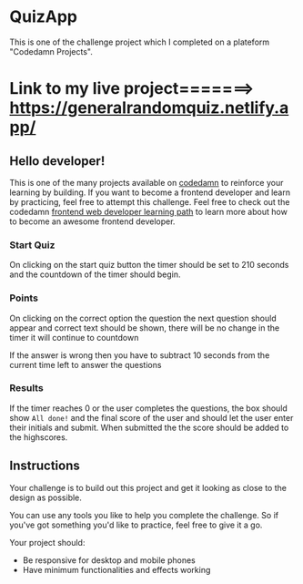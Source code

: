# QuizApp
This is one of the challenge project which I completed on a plateform "Codedamn Projects".

# Link to my live project=======> https://generalrandomquiz.netlify.app/

## Hello developer!

This is one of the many projects available on [codedamn](https://codedamn.com/projects) to reinforce your learning by building. If you want to become a frontend developer and learn by practicing, feel free to attempt this challenge. Feel free to check out the codedamn [frontend web developer learning path](https://codedamn.com/learning-paths) to learn more about how to become an awesome frontend developer.

### Start Quiz

On clicking on the start quiz button the timer should be set to 210 seconds and the countdown of the timer should begin. 
### Points 

On clicking on the correct option the question the next question should appear and correct text should be shown, there will be no change in the timer it will continue to countdown

If the answer is wrong then you have to subtract 10 seconds from the current time left to answer the questions 

### Results 
If the timer reaches 0 or the user completes the questions, the box should show `All done!` and the final score of the user and should let the user enter their initials and submit. 
When submitted the the score should be added to the highscores.

## Instructions

Your challenge is to build out this project and get it looking as close to the design as possible.

You can use any tools you like to help you complete the challenge. So if you've got something you'd like to practice, feel free to give it a go.

Your project should:

-   Be responsive for desktop and mobile phones
-   Have minimum functionalities and effects working
